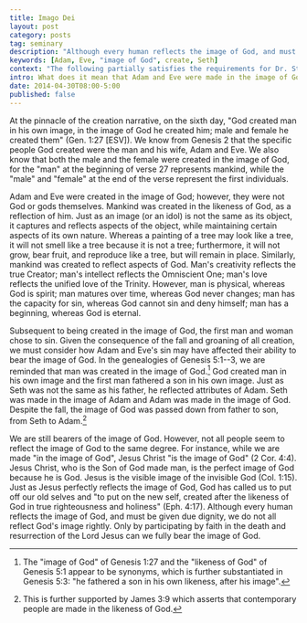 ```yaml
---
title: Imago Dei
layout: post
category: posts
tag: seminary
description: "Although every human reflects the image of God, and must be given due dignity, we do not all reflect God's image rightly. Only by participating by faith in the death and resurrection of the Lord Jesus, can we fully bear the image of God."
keywords: [Adam, Eve, "image of God", create, Seth]
context: "The following partially satisfies the requirements for Dr. Steven McKinion's Christian Theology I class at Southeastern Baptist Theological Seminary."
intro: What does it mean that Adam and Eve were made in the image of God?
date: 2014-04-30T08:00-5:00
published: false
---
```


At the pinnacle of the creation narrative, on the sixth day, "God created man in his own image, in the image of God he created him; male and female he created them" (Gen. 1:27 [ESV]). We know from Genesis 2 that the specific people God created were the man and his wife, Adam and Eve. We also know that both the male and the female were created in the image of God, for the "man" at the beginning of verse 27 represents mankind, while the "male" and "female" at the end of the verse represent the first individuals. 

Adam and Eve were created in the image of God; however, they were not God or gods themselves. Mankind was created in the likeness of God, as a reflection of him. Just as an image (or an idol) is not the same as its object, it captures and reflects aspects of the object, while maintaining certain aspects of its own nature. Whereas a painting of a tree may look like a tree, it will not smell like a tree because it is not a tree; furthermore, it will not grow, bear fruit, and reproduce like a tree, but will remain in place. Similarly, mankind was created to reflect aspects of God. Man's creativity reflects the true Creator; man's intellect reflects the Omniscient One; man's love reflects the unified love of the Trinity. However, man is physical, whereas God is spirit; man matures over time, whereas God never changes; man has the capacity for sin, whereas God cannot sin and deny himself; man has a beginning, whereas God is eternal.

Subsequent to being created in the image of God, the first man and woman chose to sin. Given the consequence of the fall and groaning of all creation, we must consider how Adam and Eve's sin may have affected their ability to bear the image of God. In the genealogies of Genesis 5:1--3, we are reminded that man was created in the image of God.[^1] God created man in his own image and the first man fathered a son in his own image. Just as Seth was not the same as his father, he reflected attributes of Adam. Seth was made in the image of Adam and Adam was made in the image of God. Despite the fall, the image of God was passed down from father to son, from Seth to Adam.[^2]

[^1]: The "image of God" of Genesis 1:27 and the "likeness of God" of Genesis 5:1 appear to be synonyms, which is further substantiated in Genesis 5:3: "he fathered a son in his own likeness, after his image".

[^2]: This is further supported by James 3:9 which asserts that contemporary people are made in the likeness of God.

We are still bearers of the image of God. However, not all people seem to reflect the image of God to the same degree. For instance, while we are made "in the image of God", Jesus Christ "is the image of God" (2 Cor. 4:4). Jesus Christ, who is the Son of God made man, is the perfect image of God because he is God. Jesus is the visible image of the invisible God (Col. 1:15). Just as Jesus perfectly reflects the image of God, God has called us to put off our old selves and "to put on the new self, created after the likeness of God in true righteousness and holiness" (Eph. 4:17). Although every human reflects the image of God, and must be given due dignity, we do not all reflect God's image rightly. Only by participating by faith in the death and resurrection of the Lord Jesus can we fully bear the image of God.
